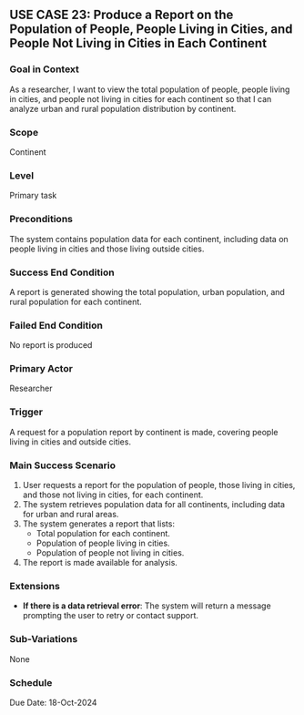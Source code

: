 ## USE CASE 23: Produce a Report on the Population of People, People Living in Cities, and People Not Living in Cities in Each Continent

### Goal in Context

As a researcher, I want to view the total population of people, people living in cities, and people not living in cities
for each continent so that I can analyze urban and rural population distribution by continent.

### Scope

Continent

### Level

Primary task

### Preconditions

The system contains population data for each continent, including data on people living in cities and those living
outside cities.

### Success End Condition

A report is generated showing the total population, urban population, and rural population for each continent.

### Failed End Condition

No report is produced

### Primary Actor

Researcher

### Trigger

A request for a population report by continent is made, covering people living in cities and outside cities.

### Main Success Scenario

1. User requests a report for the population of people, those living in cities, and those not living in cities, for each
   continent.
2. The system retrieves population data for all continents, including data for urban and rural areas.
3. The system generates a report that lists:
    - Total population for each continent.
    - Population of people living in cities.
    - Population of people not living in cities.
4. The report is made available for analysis.

### Extensions

- **If there is a data retrieval error**: The system will return a message prompting the user to retry or contact
  support.

### Sub-Variations

None

### Schedule

Due Date: 18-Oct-2024

